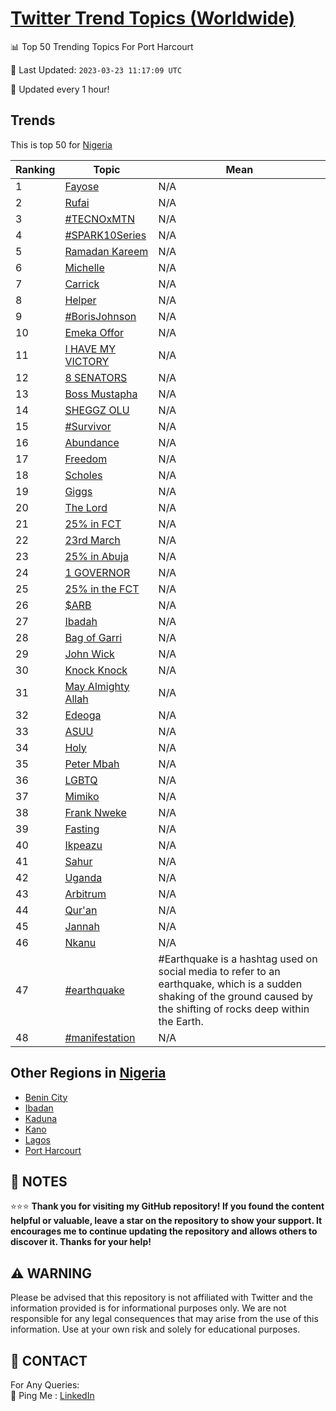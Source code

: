 [Twitter Trend Topics (Worldwide)](https://github.com/ErcinDedeoglu/Twitter-Trend-Topics)
==========


📊 Top 50 Trending Topics For Port Harcourt

📆 Last Updated: `2023-03-23 11:17:09 UTC`

🔧 Updated every 1 hour!


## Trends

This is top 50 for [Nigeria](</Nigeria>)

| Ranking | Topic | Mean |
| ------- | ------------ | ------------ |
| 1 | [Fayose](http://twitter.com/search?q=Fayose) | N/A |
| 2 | [Rufai](http://twitter.com/search?q=Rufai) | N/A |
| 3 | [#TECNOxMTN](http://twitter.com/search?q=%23TECNOxMTN) | N/A |
| 4 | [#SPARK10Series](http://twitter.com/search?q=%23SPARK10Series) | N/A |
| 5 | [Ramadan Kareem](http://twitter.com/search?q=Ramadan+Kareem) | N/A |
| 6 | [Michelle](http://twitter.com/search?q=Michelle) | N/A |
| 7 | [Carrick](http://twitter.com/search?q=Carrick) | N/A |
| 8 | [Helper](http://twitter.com/search?q=Helper) | N/A |
| 9 | [#BorisJohnson](http://twitter.com/search?q=%23BorisJohnson) | N/A |
| 10 | [Emeka Offor](http://twitter.com/search?q=Emeka+Offor) | N/A |
| 11 | [I HAVE MY VICTORY](http://twitter.com/search?q=I+HAVE+MY+VICTORY) | N/A |
| 12 | [8 SENATORS](http://twitter.com/search?q=8+SENATORS) | N/A |
| 13 | [Boss Mustapha](http://twitter.com/search?q=Boss+Mustapha) | N/A |
| 14 | [SHEGGZ OLU](http://twitter.com/search?q=SHEGGZ+OLU) | N/A |
| 15 | [#Survivor](http://twitter.com/search?q=%23Survivor) | N/A |
| 16 | [Abundance](http://twitter.com/search?q=Abundance) | N/A |
| 17 | [Freedom](http://twitter.com/search?q=Freedom) | N/A |
| 18 | [Scholes](http://twitter.com/search?q=Scholes) | N/A |
| 19 | [Giggs](http://twitter.com/search?q=Giggs) | N/A |
| 20 | [The Lord](http://twitter.com/search?q=The+Lord) | N/A |
| 21 | [25% in FCT](http://twitter.com/search?q=25%25+in+FCT) | N/A |
| 22 | [23rd March](http://twitter.com/search?q=23rd+March) | N/A |
| 23 | [25% in Abuja](http://twitter.com/search?q=25%25+in+Abuja) | N/A |
| 24 | [1 GOVERNOR](http://twitter.com/search?q=1+GOVERNOR) | N/A |
| 25 | [25% in the FCT](http://twitter.com/search?q=25%25+in+the+FCT) | N/A |
| 26 | [$ARB](http://twitter.com/search?q=%24ARB) | N/A |
| 27 | [Ibadah](http://twitter.com/search?q=Ibadah) | N/A |
| 28 | [Bag of Garri](http://twitter.com/search?q=Bag+of+Garri) | N/A |
| 29 | [John Wick](http://twitter.com/search?q=John+Wick) | N/A |
| 30 | [Knock Knock](http://twitter.com/search?q=Knock+Knock) | N/A |
| 31 | [May Almighty Allah](http://twitter.com/search?q=May+Almighty+Allah) | N/A |
| 32 | [Edeoga](http://twitter.com/search?q=Edeoga) | N/A |
| 33 | [ASUU](http://twitter.com/search?q=ASUU) | N/A |
| 34 | [Holy](http://twitter.com/search?q=Holy) | N/A |
| 35 | [Peter Mbah](http://twitter.com/search?q=Peter+Mbah) | N/A |
| 36 | [LGBTQ](http://twitter.com/search?q=LGBTQ) | N/A |
| 37 | [Mimiko](http://twitter.com/search?q=Mimiko) | N/A |
| 38 | [Frank Nweke](http://twitter.com/search?q=Frank+Nweke) | N/A |
| 39 | [Fasting](http://twitter.com/search?q=Fasting) | N/A |
| 40 | [Ikpeazu](http://twitter.com/search?q=Ikpeazu) | N/A |
| 41 | [Sahur](http://twitter.com/search?q=Sahur) | N/A |
| 42 | [Uganda](http://twitter.com/search?q=Uganda) | N/A |
| 43 | [Arbitrum](http://twitter.com/search?q=Arbitrum) | N/A |
| 44 | [Qur'an](http://twitter.com/search?q=Qur%27an) | N/A |
| 45 | [Jannah](http://twitter.com/search?q=Jannah) | N/A |
| 46 | [Nkanu](http://twitter.com/search?q=Nkanu) | N/A |
| 47 | [#earthquake](http://twitter.com/search?q=%23earthquake) | #Earthquake is a hashtag used on social media to refer to an earthquake, which is a sudden shaking of the ground caused by the shifting of rocks deep within the Earth. |
| 48 | [#manifestation](http://twitter.com/search?q=%23manifestation) | N/A |



## Other Regions in [Nigeria](</Nigeria>)

* [Benin City](</Nigeria/Benin City.md>)
* [Ibadan](</Nigeria/Ibadan.md>)
* [Kaduna](</Nigeria/Kaduna.md>)
* [Kano](</Nigeria/Kano.md>)
* [Lagos](</Nigeria/Lagos.md>)
* [Port Harcourt](</Nigeria/Port Harcourt.md>)



## 📝 NOTES

⭐⭐⭐ **Thank you for visiting my GitHub repository! If you found the content helpful or valuable, leave a star on the repository to show your support. It encourages me to continue updating the repository and allows others to discover it. Thanks for your help!**


## ⚠️ WARNING

Please be advised that this repository is not affiliated with Twitter and the information provided is for informational purposes only. We are not responsible for any legal consequences that may arise from the use of this information. Use at your own risk and solely for educational purposes.


## 📨 CONTACT

 For Any Queries:  
            🏓 Ping Me : [LinkedIn](https://www.linkedin.com/in/ercindedeoglu/)
